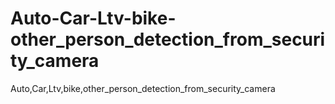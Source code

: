# Auto-Car-Ltv-bike-other_person_detection_from_security_camera
Auto,Car,Ltv,bike,other_person_detection_from_security_camera
